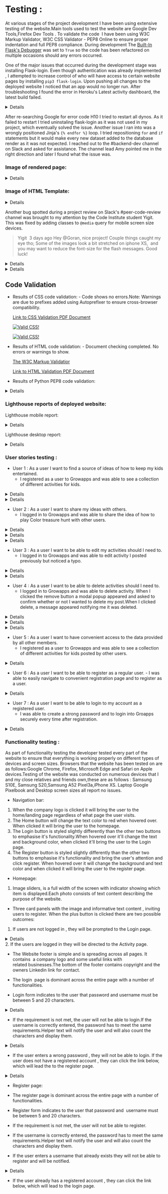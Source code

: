 # Testing :

At various stages of the project development I have been using extensive testing of the website.Main tools used to test the website are Google Dev Tools,Firefox Dev Tools . To validate the code  I have been using W3C Markup Validator, W3C CSS Validator - PEP8 Online to ensure proper indentation and full PEP8 compliance. During development The [Built-In Flask's Debugger](https://flask.palletsprojects.com/en/2.0.x/debugging/) was set to `True` so the code has been refactored on multiple occasions should any errors occurred.

One of the major issues that occurred during the development stage was installing Flask-login. Even though authentication was already implemented , I attempted to increase control of who will have access to certain website pages by installing `pip3 flask-login`. Upon pushing all changes to the deployed website I noticed that an app would no longer run.
After troubleshooting I found the error in Heroku's Latest activity dashboard, the latest build failed.
<details>

<br>
 2021-08-15T23:02:11.021890+00:00 heroku[router]: at=error code=H10 desc="App crashed" method=GET path="/" host=ms3-project-ci.herokuapp.com request_id=865be830-4f18-4cd8-8c9c-fbea5a995aee fwd="37.228.200.107" dyno= connect= service= status=503 bytes= protocol=https
2021-08-15T23:02:11.204746+00:00 heroku[router]: at=error code=H10 desc="App crashed" method=GET path="/favicon.ico" host=ms3-project-ci.herokuapp.com request_id=d6a6ba76-421f-4bd3-855c-73499f456bfb fwd="37.228.200.107" dyno= connect= service= status=503 bytes= protocol=https
2021-08-15T23:02:14.381538+00:00 heroku[router]: at=error code=H10 desc="App crashed" method=GET path="/" host=ms3-project-ci.herokuapp.com request_id=6cdef621-21f9-41a9-bb97-f1b020119ce6 fwd="37.228.200.107" dyno= connect= service= status=503 bytes= protocol=https
2021-08-15T23:02:14.519507+00:00 heroku[router]: at=error code=H10 desc="App crashed" method=GET path="/favicon.ico" host=ms3-project-ci.herokuapp.com request_id=b66d8eb8-9feb-4ffc-bd18-fd7d1c08a1e9 fwd="37.228.200.107" dyno= connect= service= status=503 bytes= protocol=https
2021-08-15T23:07:18.182266+00:00 heroku[router]: at=error code=H10 desc="App crashed" method=GET path="/" host=ms3-project-ci.herokuapp.com request_id=b10ae681-2474-4e58-9c5e-1370576af4b2 fwd="37.228.200.107" dyno= connect= service= status=503 bytes= protocol=https
2021-08-15T23:07:18.372198+00:00 heroku[router]: at=error code=H10 desc="App crashed" method=GET path="/favicon.ico" host=ms3-project-ci.herokuapp.com request_id=8a3b89cc-25d7-43cf-861e-8cf3fe6ac0ff fwd="37.228.200.107" dyno= connect= service= status=503 bytes= protocol=https
2021-08-15T23:07:33.079336+00:00 heroku[router]: at=error code=H10 desc="App crashed" method=GET path="/home" host=ms3-project-ci.herokuapp.com request_id=8616acab-b98a-4626-8970-8b55e3f4d468 fwd="37.228.200.107" dyno= connect= service= status=503 bytes= protocol=https
2021-08-15T23:07:33.394536+00:00 heroku[router]: at=error code=H10 desc="App crashed" method=GET path="/favicon.ico" host=ms3-project-ci.herokuapp.com request_id=ba1ea718-0c9d-453e-8109-389691e453b8 fwd="37.228.200.107" dyno= connect= service= status=503 bytes= protocol=https
2021-08-15T23:09:29.837859+00:00 heroku[router]: at=error code=H10 desc="App crashed" method=GET path="/" host=ms3-project-ci.herokuapp.com request_id=8fc78017-dce9-4b94-bb4c-b584cee7be8f fwd="37.228.200.107" dyno= connect= service= status=503 bytes= protocol=https
2021-08-15T23:09:29.989406+00:00 heroku[router]: at=error code=H10 desc="App crashed" method=GET path="/favicon.ico" host=ms3-project-ci.herokuapp.com request_id=4ba60ae2-5cf2-4e35-ba49-b80697cf6e4a fwd="37.228.200.107" dyno= connect= service= status=503 bytes= protocol=https
</details>

After re-searching Google for error code H10 I tried to restart all dynos. As it failed to restart I tried uninstaling flask-login as it was not used in my project, which eventually solved the issue.
Another issue I ran into was a wrongly positioned Jinja's `{% endfor %}` loop. I tried repositioning ``for`` and ``if`` statements but it would make every new dataset added to the database render as it was not expected. I reached out to the #backend-dev channel on Slack and asked for assistance. The channel lead Amy pointed me in the right direction and later I found what the issue was.

### Image of rendered page:

<details>
<br>
 <p><img src="static/docs/scrshot 2.PNG" style="min-width:80%" height="400" alt="HTML Temlpate"></p>
</details>

### Image of HTML Template:

<details>
<br>
  <p><img src="static/docs/html.scrshot.PNG" style="min-width:60%" height="600" alt="HTML Temlpate"></p>
</details>

Another bug spotted during a project review on Slack's #peer-code-review channel was brought to my attention by the Code Institute student Yigit. This was fixed by adding classes to ``@media`` query for mobile screen size devices.
> Yigit  3 days ago
Hey @Goran, nice project! Couple things caught my eye tho; Some of the images look a bit stretched on iphone XS,  and you may want to reduce the font-size for the flash messages. Good luck!

<details>
<br>
 <p><img src="static/docs/yigittest.png" style="min-width:100%" height="800" alt="Mobile screenshot"></p>
</details>

<details>
<br>
 <p><img src="static/docs/yigitIOS.png" style="min-width:100%" height="800" alt="Mobile screenshot"></p>
</details>

## Code Validation

- Results of CSS code validation:
      - Code shows no errors.Note: Warnings are due to prefixes added using Autoprefixer to ensure cross-browser compatibility.     

   <a href="static/docs/W3C CSS Validator.pdf" target="_blank" >Link to CSS Validation PDF Document</a>

   <p>
    <a href="http://jigsaw.w3.org/css-validator/check/referer">
        <img style="border:0;width:88px;height:31px"
            src="http://jigsaw.w3.org/css-validator/images/vcss"
            alt="Valid CSS!" />
    </a>
   </p>
       
  <p>
   <a href="http://jigsaw.w3.org/css-validator/check/referer">
     <img style="border:0;width:88px;height:31px"
        src="http://jigsaw.w3.org/css-validator/images/vcss-blue"
        alt="Valid CSS!" />
       </a>
   </p>

- Results of HTML code validation:
      - Document checking completed. No errors or warnings to show.

     [The W3C Markup Validatior](https://validator.w3.org/nu/?doc=https%3A%2F%2Fms3-project-ci.herokuapp.com%2F)


  <a href="static/docs/Nu Html Checker.pdf" target="_blank" >Link to HTML Validation PDF Document</a>


- Results of Python PEP8 code validation:
<details>
<br>
 <p><img src="static/docs/pep8.PNG" style="min-width:100%" height="800" alt="Mobile screenshot"></p>
</details>

### Lighthouse reports of deployed website:

Lighthouse mobile report:

<details>
<br>
 <p><img src="static/docs/mobile-lighthouse.PNG" style="min-width:100%" height="800" alt="Mobile screenshot"></p>
</details>

Lighthouse desktop report:

<details>
<br>
 <p><img src="static/docs/lighthouse-desktop.PNG" style="min-width:100%" height="800" alt="Mobile screenshot"></p>
</details>

### User stories testing :

- User 1 : As a user I want to find a source of ideas of how to keep my kids entertained.
    - I registered as a user to Growapps and was able to see a collection of different activities for kids.

<details>
<br>
<p><img src="static/docs/activities.PNG" style="min-width:60%" height="400" alt="Activities"></p>
</details>

<details>
<br>
<p><img src="static/docs/activities2.PNG" style="min-width:60%" height="400" alt="Activities"></p>
</details>

- User 2 : As a user I want to share my ideas with others.
    - I logged in to Growapps and was able to share the idea of how to  play  Color treasure hunt  with other users.


<details>
<br>
<p><img src="static/docs/add_activity.PNG" style="min-width:60%" height="400" alt="Activities"></p>
</details>

<details>
<br>
<p><img src="static/docs/add_activity2.PNG" style="min-width:60%" height="400" alt="Activities"></p>
</details>

<details>
<br>
<p><img src="static/docs/add_activity3.PNG" style="min-width:60%" height="400" alt="Activities"></p>
</details>

- User 3 : As a user I want to be able to edit my activities should I need to.
    - I logged in to Growapps and was able to edit activity I posted previously but noticed a typo.

<details>
<br>
<p><img src="static/docs/edit.PNG" style="min-width:60%" height="400" alt="Activities"></p>
</details>

<details>
<br>
<p><img src="static/docs/edit2.PNG" style="min-width:60%" height="400" alt="Activities"></p>
</details>

- User 4 : As a user I want to be able to delete activities should I need to.
    - I logged in to Growapps and was able to delete activity. When I clicked the remove button a modal popup appeared and asked to confirm whether or not I wanted to delete my post.When I clicked delete, a message appeared notifying me it was deleted.

 <details>
<br>
<p><img src="static/docs/delete.PNG" style="min-width:60%" height="400" alt="Activities"></p>
</details>

<details>
<br>
<p><img src="static/docs/delete2.PNG" style="min-width:60%" height="400" alt="Activities"></p>
</details>

<details>
<br>
<p><img src="static/docs/delete3.PNG" style="min-width:60%" height="200" alt="Activities"></p>
</details>

- User 5 : As a user I want to have convenient access to the data provided by all other members.
     - I registered as a user to Growapps and was able to see a collection of different activities for kids posted by other users.

<details>
<br>
<p><img src="static/docs/activities.PNG" style="min-width:60%" height="400" alt="Activities"></p>
</details>

- User 6 : As a user I want to be able to register as a regular user.
      - I was able to easily navigate to convenient registration page and to register as a user.

<details>
<br>
<p><img src="static/docs/register.PNG" style="min-width:60%" height="400" alt="Activities"></p>
</details> 

- User 7 : As a user I want to be able to login to my account as a registered user.
    - I was able to create a strong password and to login into Groapps securely every time after registration.

<details>
<br>
<p><img src="static/docs/login.PNG" style="min-width:60%" height="400" alt="Activities"></p>
</details>   


### Functionality testing :

As part of functionality testing the developer tested every part of the website to ensure that everything is working properly on different types of devices and screen sizes. Browsers that the website has been tested on are as follows:Google Chrome, Firefox, Microsoft Edge and Safari on Apple devices.Testing of the website was conducted on numerous devices that I and my close relatives and friends own,these are as follows : Samsung S10E, Samsung S20,Samsung A52 Pixel3a,iPhone XS. Laptop Google Pixelbook and Desktop screen sizes all report no issues.

- Navigation bar:
1. When the company logo is clicked it will bring the user to the home/landing page regardless of what page the user visits.
2. The Home button will change the text color to red when hovered over. When clicked it will bring the user to the homepage. 
3. The Login button is styled slightly differently than the other two buttons to emphasise it's functionality.When hovered over it'll change the text and background color, when clicked it'll bring the user to the Login page.
4. The Register button is styled slightly differently than the other two buttons to emphasise it's functionality and bring the user's attention and click register. When hovered over it will change the background and text color and when clicked it will bring the user to the register page.

- Homepage:
1. Image sliders, is a full width of the screen with indicator showing which item is displayed.Each photo consists of text content describing the purpose of the website.
- Three card panels with the image and informative text content , inviting users to register.
When the plus button is clicked there are two possible outcomes:



1. If users are not logged in , they will be prompted to the Login page.

<details>
<br>
<p><img src="static/docs/loggedin.PNG" style="min-width:60%" height="400" alt="Activities"></p>
</details>   
2. If the users are logged in they will be directed to the Activity page.

- The Website footer is simple and is spreading across all pages. It contains  a company logo and some useful links with related businesses.The bottom of the footer contains copyright and the owners Linkedin link for contact.

- The login  page is dominant across the entire page with a number of functionalities. 
- Login form indicates to the user that password and username must be between 5 and 20 characters. 

<details>
<br>
<p><img src="static/docs/count.PNG" style="min-width:60%" height="400" alt="Activities"></p>
</details>  

- If the requirement is not met, the user will not be able to login.If the username is correctly entered, the password has to meet the same requirements.Helper text will notify the user and will also count the characters and display them.

<details>
<br>
<p><img src="static/docs/password.PNG" style="min-width:60%" height="400" alt="Activities"></p>
</details>  

- If the user enters a wrong password , they will not be able to login. If the user does not have a registered account , they can click the link below, which will lead the to the register page.

<details>
<br>
<p><img src="static/docs/password2.PNG" style="min-width:60%" height="400" alt="Activities"></p>
</details>  

- Register page:

- The register page is dominant across the entire page with a number of functionalities.
- Register form indicates to the user that password and  username must be between 5 and 20 characters. 
- If the requirement is not met, the user will not be able to register.
- If the username is correctly entered, the password has to meet the same requirements.Helper text will notify the user and will also count the characters and display them.
- If the user enters a username that already exists they will not be able to register and will be notified.

<details>
<br>
<p><img src="static/docs/username.PNG" style="min-width:60%" height="400" alt="Activities"></p>
</details>  

- If the user already has a registered account , they can click the link below, which will lead to the login page.
